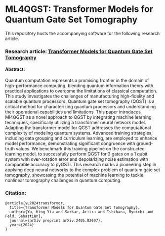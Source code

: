 # ML4QGST: Transformer Models for Quantum Gate Set Tomography

This repository hosts the accompanying software for the following research article. 

### Research article: [Transformer Models for Quantum Gate Set Tomography](https://arxiv.org/abs/2405.02097)

#### Abstract:
Quantum computation represents a promising frontier in the domain of high-performance computing, blending quantum information theory with practical applications to overcome the limitations of classical computation. This study investigates the challenges of manufacturing high-fidelity and scalable quantum processors. Quantum gate set tomography (QGST) is a critical method for characterizing quantum processors and understanding their operational capabilities and limitations. This paper introduces Ml4QGST as a novel approach to QGST by integrating machine learning techniques, specifically utilizing a transformer neural network model. Adapting the transformer model for QGST addresses the computational complexity of modeling quantum systems. Advanced training strategies, including data grouping and curriculum learning, are employed to enhance model performance, demonstrating significant congruence with ground-truth values. We benchmark this training pipeline on the constructed learning model, to successfully perform QGST for $3$ gates on a $1$ qubit system with over-rotation error and depolarizing noise estimation with comparable accuracy to pyGSTi.
This research marks a pioneering step in applying deep neural networks to the complex problem of quantum gate set tomography, showcasing the potential of machine learning to tackle nonlinear tomography challenges in quantum computing.

### Citation:
```
@article{yu2024transformer,
  title={Transformer Models for Quantum Gate Set Tomography},
  author={Yu, King Yiu and Sarkar, Aritra and Ishihara, Ryoichi and Feld, Sebastian},
  journal={arXiv preprint arXiv:2405.02097},
  year={2024}
}
```
